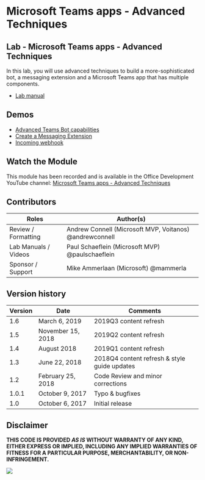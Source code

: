 # Microsoft Teams apps - Advanced Techniques

## Lab - Microsoft Teams apps - Advanced Techniques

In this lab, you will use advanced techniques to build a more-sophisticated bot, a messaging extension and a Microsoft Teams app that has multiple components.

- [Lab manual](./Lab.md)

## Demos

- [Advanced Teams Bot capabilities](./Demos/01-advanced-bot/Readme.md)
- [Create a Messaging Extension](./Demos/02-messaging-extension/Readme.md)
- [Incoming webhook](./Demos/03-incoming-webhook/Readme.md)

## Watch the Module

This module has been recorded and is available in the Office Development YouTube channel: [Microsoft Teams apps - Advanced Techniques](https://www.youtube.com/watch?v=eErVMow78zg)

## Contributors

|        Roles         |                        Author(s)                        |
| -------------------- | ------------------------------------------------------- |
| Review / Formatting  | Andrew Connell (Microsoft MVP, Voitanos) @andrewconnell |
| Lab Manuals / Videos | Paul Schaeflein (Microsoft MVP) @paulschaeflein         |
| Sponsor / Support    | Mike Ammerlaan (Microsoft) @mammerla                    |

## Version history

| Version |       Date        |                   Comments                   |
| ------- | ----------------- | -------------------------------------------- |
| 1.6     | March 6, 2019     | 2019Q3 content refresh                       |
| 1.5     | November 15, 2018 | 2019Q2 content refresh                       |
| 1.4     | August 2018       | 2019Q1 content refresh                       |
| 1.3     | June 22, 2018     | 2018Q4 content refresh & style guide updates |
| 1.2     | February 25, 2018 | Code Review and minor corrections            |
| 1.0.1   | October 9, 2017   | Typo & bugfixes                              |
| 1.0     | October 6, 2017   | Initial release                              |

## Disclaimer

**THIS CODE IS PROVIDED *AS IS* WITHOUT WARRANTY OF ANY KIND, EITHER EXPRESS OR IMPLIED, INCLUDING ANY IMPLIED WARRANTIES OF FITNESS FOR A PARTICULAR PURPOSE, MERCHANTABILITY, OR NON-INFRINGEMENT.**

<img src="https://telemetry.sharepointpnp.com/TrainingContent/Teams/05-microsoft-teams-apps-advanced-techniques" />
